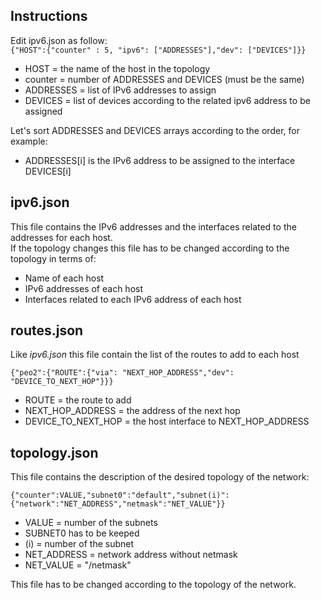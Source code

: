 ## Instructions

Edit ipv6.json as follow:  
`{"HOST":{"counter" : 5, "ipv6": ["ADDRESSES"],"dev": ["DEVICES"]}}`  

 - HOST = the name of the host in the topology  
 - counter = number of ADDRESSES and DEVICES (must be the same)  
 - ADDRESSES = list of IPv6 addresses to assign  
 - DEVICES = list of devices according to the related ipv6 address to be assigned  

Let's sort ADDRESSES and DEVICES arrays according to the order, for example:  
 - ADDRESSES[i] is the IPv6 address to be assigned to the interface DEVICES[i] 
 
## ipv6.json
This file contains the IPv6 addresses and the interfaces related to the addresses for each host.  
If the topology changes this file has to be changed according to the topology in terms of:  
 - Name of each host
 - IPv6 addresses of each host
 - Interfaces related to each IPv6 address of each host
 
## routes.json
Like _ipv6.json_ this file contain the list of the routes to add to each host

`{"peo2":{"ROUTE":{"via": "NEXT_HOP_ADDRESS","dev": "DEVICE_TO_NEXT_HOP"}}}`  
 - ROUTE = the route to add  
 - NEXT_HOP_ADDRESS = the address of the next hop
 - DEVICE_TO_NEXT_HOP = the host interface to NEXT_HOP_ADDRESS

 ## topology.json
This file contains the description of the desired topology of the network:

`{"counter":VALUE,"subnet0":"default","subnet(i)":{"network":"NET_ADDRESS","netmask":"NET_VALUE"}}`

 - VALUE = number of the subnets  
 - SUBNET0 has to be keeped  
 - (i) = number of the subnet  
 - NET_ADDRESS = network address without netmask  
 - NET_VALUE = "/netmask"

This file has to be changed according to the topology of the network.
 
 